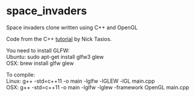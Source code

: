# space_invaders

Space invaders clone written using C++ and OpenGL

Code from the C++ [tutorial](http://nicktasios.nl/posts/space-invaders-from-scratch-part-1.html) by Nick Tasios.

You need to install GLFW:  
Ubuntu: sudo apt-get install glfw3 glew  
OSX: brew install glfw glew  

To compile:  
Linux: g++ -std=c++11 -o main -lglfw -lGLEW -lGL main.cpp  
OSX: g++ -std=c++11 -o main -lglfw -lglew -framework OpenGL main.cpp  
